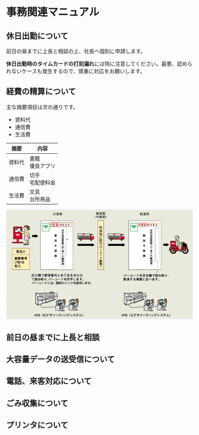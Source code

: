 # 事務関連マニュアル
## 休日出勤について
前日の昼までに上長と相談の上、社長へ個別に申請します。

**休日出勤時のタイムカードの打刻漏れ**には特に注意してください。最悪、認められないケースも発生するので、慎重に対応をお願いします。

## 経費の精算について
主な摘要項目は次の通りです。
- 資料代
- 通信費
- 生活費

|摘要|内容
|--|--
|資料代|書籍<br>優良アプリ
|通信費|切手<br>宅配便料金
|生活費|文具<br>台所用品

![切手代](img/郵便画像.gif)
## 前日の昼までに上長と相談
## 大容量データの送受信について
## 電話、来客対応について
## ごみ収集について
## プリンタについて
